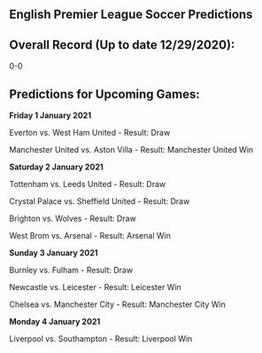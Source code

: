 ## English Premier League Soccer Predictions

## Overall Record (Up to date 12/29/2020):
0-0

## Predictions for Upcoming Games:

**Friday 1 January 2021**

Everton vs. West Ham United - Result: Draw

Manchester United vs. Aston Villa - Result: Manchester United Win


**Saturday 2 January 2021**

Tottenham vs. Leeds United - Result: Draw

Crystal Palace vs. Sheffield United - Result: Draw

Brighton vs. Wolves - Result: Draw

West Brom vs. Arsenal - Result: Arsenal Win


**Sunday 3 January 2021**

Burnley vs. Fulham - Result: Draw

Newcastle vs. Leicester - Result: Leicester Win

Chelsea vs. Manchester City - Result: Manchester City Win


**Monday 4 January 2021**

Liverpool vs. Southampton - Result: Liverpool Win
